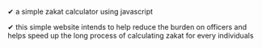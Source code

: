 ✔ a simple zakat calculator using javascript

✔ this simple website intends to help reduce the burden on officers and helps speed up the long process of calculating zakat for every individuals
